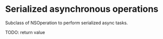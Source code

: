 # Serialized asynchronous operations

Subclass of NSOperation to perform serialized async tasks.

TODO: return value
